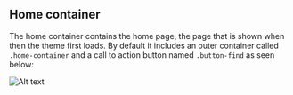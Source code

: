 ## Home container

The home container contains the home page, the page that is shown when then the theme first loads. By default it includes an outer 
container called `.home-container` and a call to action button named `.button-find` as seen below:

![Alt text](/docs/images/home-container.png)